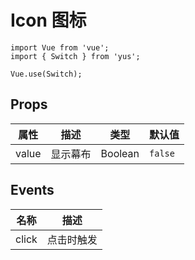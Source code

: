 # Icon 图标

```JS
import Vue from 'vue';
import { Switch } from 'yus';

Vue.use(Switch);
```

## Props

| 属性 | 描述 | 类型 | 默认值 |
| - | - | - | - |
| value | 显示幕布 | Boolean | `false` |

## Events

| 名称 | 描述 |
| - | - |
| click | 点击时触发 |